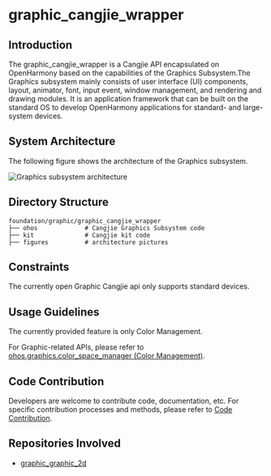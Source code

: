 # graphic_cangjie_wrapper

## Introduction

The graphic_cangjie_wrapper is a Cangjie API encapsulated on OpenHarmony based on the capabilities of the Graphics Subsystem.The Graphics subsystem mainly consists of user interface (UI) components, layout, animator, font, input event, window management, and rendering and drawing modules. It is an application framework that can be built on the standard OS to develop OpenHarmony applications for standard- and large-system devices.

## System Architecture

The following figure shows the architecture of the Graphics subsystem.

![Graphics subsystem architecture](figures/graphic_cangjie_wrapper_architecture_en.jpg)

## Directory Structure

```
foundation/graphic/graphic_cangjie_wrapper
├── ohos             # Cangjie Graphics Subsystem code
├── kit              # Cangjie kit code
├── figures          # architecture pictures
```

## Constraints

The currently open Graphic Cangjie api only supports standard devices.

## Usage Guidelines

The currently provided feature is only Color Management.

For Graphic-related APIs, please refer to [ohos.graphics.color_space_manager (Color Management)](https://gitcode.com/openharmony-sig/arkcompiler_cangjie_ark_interop/blob/master/doc/API_Reference/source_en/apis/ArkGraphics2D/cj-apis-color_manager.md).

## Code Contribution

Developers are welcome to contribute code, documentation, etc. For specific contribution processes and methods, please refer to [Code Contribution](https://gitcode.com/openharmony/docs/blob/master/en/contribute/code-contribution.md).

## Repositories Involved

- [graphic_graphic_2d](https://gitee.com/openharmony/graphic_graphic_2d/blob/master/README.md)
